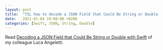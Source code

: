```yaml
---
layout: post
title:  "TIL how to decode a JSON Field that Could Be String or Double with Swift"
date:   2021-01-04 19:08:00 +0200
categories: [Swift, JSON, String, Double]
---
```

Read [Decoding a JSON Field that Could Be String or Double with Swift](https://medium.com/swlh/decoding-a-json-field-that-could-be-string-or-double-with-swift-f6ea6a2babf8) of my colleague Luca Angeletti.
